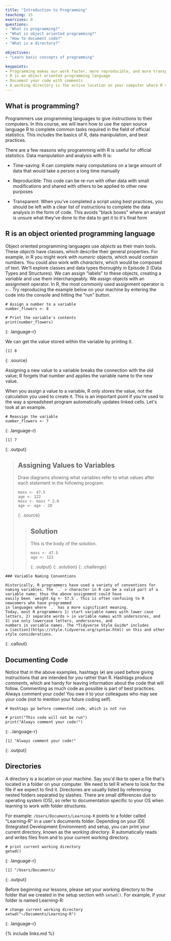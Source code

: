 ```yaml
---
title: "Introduction to Programming"
teaching: 15
exercises: 0
questions:
- "What is programming?"
- "What is object oriented programming?"
- "How to document code?"
- "What is a directory?"

objectives:
- "Learn basic concepts of programming"

keypoints:
- Programming makes our work faster, more reproducible, and more transparent. 
- R is an object oriented programming language
- Document your code with comments
- A working directory is the active location on your computer where R can read and write files
---
```


## What is programming?

Programmers use programming languages to give instructions to their computers. In this course, we will learn how to use the open source language R to complete common tasks required in the field of official statistics. This includes the basics of R, data manipulation, and best practices. 

There are a few reasons why programming with R is useful for official statistics. Data manipulation and analysis with R is:

* Time-saving: R can complete many computations on a large amount of data that would take a person a long time manually

* Reproducible: This code can be re-run with other data with small modifications and shared with others to be applied to other new purposes

* Transparent: When you've completed a script using best practices, you should be left with a clear list of instructions to complete the data analysis in the form of code. This avoids "black boxes" where an analyst is unsure what they've done to the data to get it to it's final form


## R is an object oriented programming language

Object oriented programming languages use *objects* as their main tools. These *objects* have classes, which describe their general properties. For example, in R you might work with *numeric* objects, which would contain numbers. You could also work with *characters*, which would be composed of text. We'll explore classes and data types thoroughly in Episode 3 (Data Types and Structures). We can assign "labels" to these objects, creating a *variable* and use them interchangeably. We assign objects with an assignment operator. In R, the most commonly used assignment operator is `<-`. Try reproducing the example below on your machine by entering the code into the console and hitting the "run" button. 

~~~
# Assign a number to a variable
number_flowers <- 8

# Print the variable's contents
print(number_flowers)
~~~
{: .language-r}

We can get the value stored within the variable by printing it. 
~~~
[1] 8
~~~
{: .source}

Assigning a new value to a variable breaks the connection with the old value; R forgets that number and applies the variable name to the new value.

When you assign a value to a variable, R only stores the value, not the calculation you used to create it. This is an important point if you're used to the way a spreadsheet program automatically updates linked cells. Let's look at an example.

~~~
# Reassign the variable
number_flowers <- 7
~~~
{: .language-r)


~~~
[1] 7
~~~
{: .output}


> ## Assigning Values to Variables
> 
> Draw diagrams showing what variables refer to what values after each statement in the following program:
> 
> ~~~
> mass <- 47.5
> age <- 122
> mass <- mass * 2.0
> age <- age - 20
> ~~~
> {: .source}
>
> > ## Solution
> >
> > This is the body of the solution.
> >
> > ~~~
> > mass <- 47.5
> > age <- 122
> > ~~~
> > {: .output}
> {: .solution}
{: .challenge}





~~~
### Variable Naming Conventions

Historically, R programmers have used a variety of conventions for naming variables. The `.` > character in R can be a valid part of a variable name; thus the above assignment could have 
easily been `weight.kg <- 57.5`. This is often confusing to R newcomers who have programmed 
in languages where `.` has a more significant meaning.
Today, most R programmers 1) start variable names with lower case letters, 2) separate words > in variable names with underscores, and 3) use only lowercase letters, underscores, and 
numbers in variable names. The *Tidyverse Style Guide* includes
a [section](https://style.tidyverse.org/syntax.html) on this and other style considerations.
~~~
{: .callout}


## Documenting Code

Notice that in the above examples, hashtags (`#`) are used before giving instructions that are intended for you rather than R. Hashtags produce *comments*, which are handy for leaving information about the code that will follow. Commenting as much code as possible is part of best practices. Always comment your code! You owe it to your colleagues who may see your code (not to mention your future coding self).

~~~
# Hashtags go before commented code, which is not run

# print("This code will not be run")
print("Always comment your code!")
~~~
{: ..language-r}

~~~
[1] "Always comment your code!"
~~~
{: .output}


## Directories

A directory is a location on your machine. Say you'd like to open a file that's located in a folder on your computer. We need to tell R where to look for the file if we expect to find it. Directories are usually listed by referencing nested folders separated by slashes. There are small differences due to operating system (OS), so refer to documentation specific to your OS when learning to work with folder structures. 

For example: `/Users/Documents/Learning-R` points to a folder called "Learning-R" in a user's documents folder. Depending on your IDE (Integrated Development Environment) and setup, you can print your current directory, known as the *working directory*. R automatically reads and writes files from and to your current working directory. 


~~~
# print current working directory 
getwd()
~~~
{: .language-r}

~~~
[1] "/Users/Documents/
~~~
{: .output}

Before beginning our lessons, please set your working directory to the folder that we created in the setup section with `setwd()`. For example, if your folder is named Learning-R:

~~~
# change current working directory 
setwd("~/Documents/Learning-R")
~~~
{: .language-r}

{% include links.md %}

